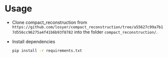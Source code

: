 # Usage

- Clone compact_reconstruction from `https://github.com/losyer/compact_reconstruction/tree/a55627c99a7b17d556cc96275a4f41b6b93f8782` into the folder `compact_reconstruction/`. 

- Install dependencies

    ```sh
    pip install -r requirements.txt
    ```
